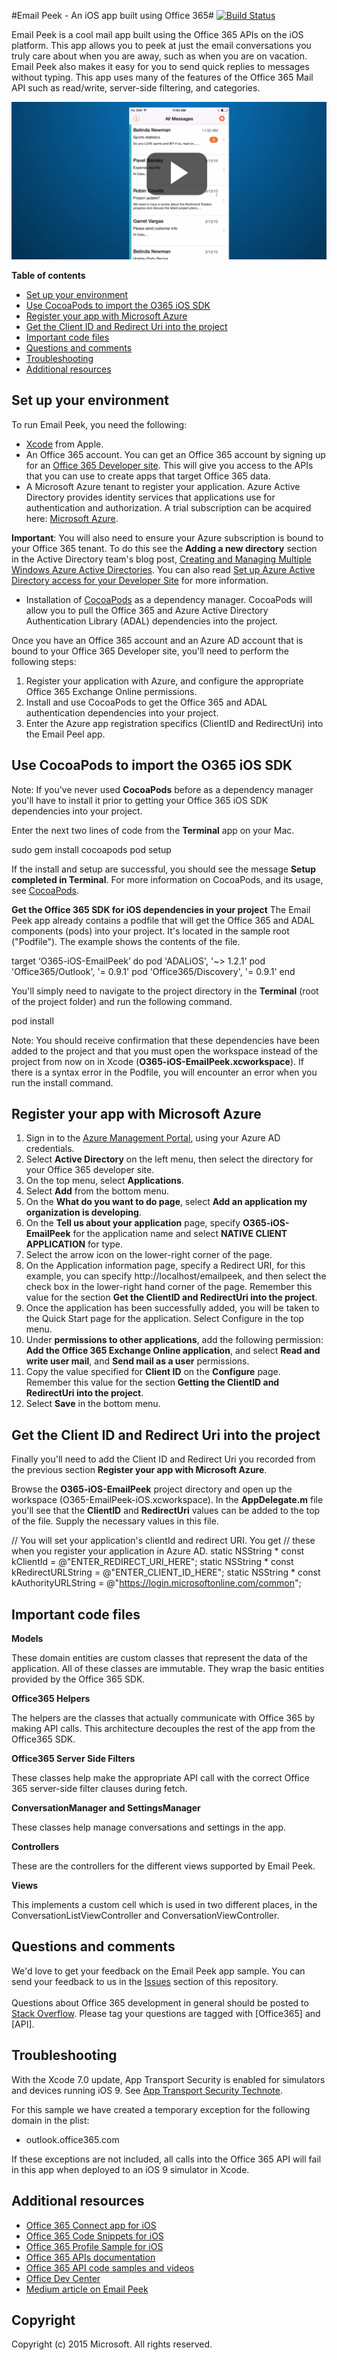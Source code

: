 #Email Peek - An iOS app built using Office 365#
[![Build Status](https://travis-ci.org/OfficeDev/O365-iOS-EmailPeek.svg)](https://travis-ci.org/OfficeDev/O365-iOS-EmailPeek)

Email Peek is a cool mail app built using the Office 365 APIs on the iOS platform. This app allows you to peek at just the email conversations you truly care about when you are away, such as when you are on vacation. Email Peek also makes it easy for you to send quick replies to messages without typing. This app uses many of the features of the Office 365 Mail API such as read/write, server-side filtering, and categories.

[![Office 365 iOS Email Peek](/readme-images/emailpeek_video.png)](https://youtu.be/WqEqxKD6Bfw "Click to see the sample in action")

**Table of contents**

* [Set up your environment](#set-up-your-environment)
* [Use CocoaPods to import the O365 iOS SDK](#use-cocoapods-to-import-the-o365-ios-sdk)
* [Register your app with Microsoft Azure](#register-your-app-with-microsoft-azure)
* [Get the Client ID and Redirect Uri into the project](#get-the-client-id-and-redirect-uri-into-the-project)
* [Important code files](#code-of-interest)
* [Questions and comments](#questions-and-comments)
* [Troubleshooting](#troubleshooting)
* [Additional resources](#additional-resources)



## Set up your environment ##

To run Email Peek, you need the following:


* [Xcode](https://developer.apple.com/) from Apple.
* An Office 365 account. You can get an Office 365 account by signing up for an [Office 365 Developer site](http://msdn.microsoft.com/library/office/fp179924.aspx). This will give you access to the APIs that you can use to create apps that target Office 365 data.
* A Microsoft Azure tenant to register your application. Azure Active Directory provides identity services that applications use for authentication and authorization. A trial subscription can be acquired here: [Microsoft Azure](https://account.windowsazure.com/SignUp).

**Important**: You will also need to ensure your Azure subscription is bound to your Office 365 tenant. To do this see the **Adding a new directory** section in the Active Directory team's blog post, [Creating and Managing Multiple Windows Azure Active Directories](http://blogs.technet.com/b/ad/archive/2013/11/08/creating-and-managing-multiple-windows-azure-active-directories.aspx). You can also read [Set up Azure Active Directory access for your Developer Site](http://msdn.microsoft.com/office/office365/howto/setup-development-environment#bk_CreateAzureSubscription) for more information.


* Installation of [CocoaPods](https://cocoapods.org/) as a dependency manager. CocoaPods will allow you to pull the Office 365 and Azure Active Directory Authentication Library (ADAL) dependencies into the project.

Once you have an Office 365 account and an Azure AD account that is bound to your Office 365 Developer site, you'll need to perform the following steps:

1. Register your application with Azure, and configure the appropriate Office 365 Exchange Online permissions.
2. Install and use CocoaPods to get the Office 365 and ADAL authentication dependencies into your project.
3. Enter the Azure app registration specifics (ClientID and RedirectUri) into the Email Peel app.

## Use CocoaPods to import the O365 iOS SDK
Note: If you've never used **CocoaPods** before as a dependency manager you'll have to install it prior to getting your Office 365 iOS SDK dependencies into your project.

Enter the next two lines of code from the **Terminal** app on your Mac.

sudo gem install cocoapods
pod setup

If the install and setup are successful, you should see the message **Setup completed in Terminal**. For more information on CocoaPods, and its usage, see [CocoaPods](https://cocoapods.org/).


**Get the Office 365 SDK for iOS dependencies in your project**
The Email Peek app already contains a podfile that will get the Office 365 and ADAL components (pods) into your project. It's located in the sample root ("Podfile"). The example shows the contents of the file.

target ‘O365-iOS-EmailPeek’ do
pod 'ADALiOS',   '~> 1.2.1'
pod 'Office365/Outlook', '= 0.9.1'
pod 'Office365/Discovery', '= 0.9.1'
end


You'll simply need to navigate to the project directory in the **Terminal** (root of the project folder) and run the following command.


pod install

Note: You should receive confirmation that these dependencies have been added to the project and that you must open the workspace instead of the project from now on in Xcode (**O365-iOS-EmailPeek.xcworkspace**).  If there is a syntax error in the Podfile, you will encounter an error when you run the install command.

## Register your app with Microsoft Azure
1.	Sign in to the [Azure Management Portal](https://manage.windowsazure.com), using your Azure AD credentials.
2.	Select **Active Directory** on the left menu, then select the directory for your Office 365 developer site.
3.	On the top menu, select **Applications**.
4.	Select **Add** from the bottom menu.
5.	On the **What do you want to do page**, select **Add an application my organization is developing**.
6.	On the **Tell us about your application** page, specify **O365-iOS-EmailPeek** for the application name and select **NATIVE CLIENT APPLICATION** for type.
7.	Select the arrow icon on the lower-right corner of the page.
8.	On the Application information page, specify a Redirect URI, for this example, you can specify http://localhost/emailpeek, and then select the check box in the lower-right hand corner of the page. Remember this value for the section **Get the ClientID and RedirectUri into the project**.
9.	Once the application has been successfully added, you will be taken to the Quick Start page for the application. Select Configure in the top menu.
10.	Under **permissions to other applications**, add the following permission: **Add the Office 365 Exchange Online application**, and select **Read and write user mail**, and **Send mail as a user** permissions.
13.	Copy the value specified for **Client ID** on the **Configure** page. Remember this value for the section **Getting the ClientID and RedirectUri into the project**.
14.	Select **Save** in the bottom menu.


## Get the Client ID and Redirect Uri into the project

Finally you'll need to add the Client ID and Redirect Uri you recorded from the previous section **Register your app with Microsoft Azure**.

Browse the **O365-iOS-EmailPeek** project directory and open up the workspace (O365-EmailPeek-iOS.xcworkspace). In the **AppDelegate.m** file you'll see that the **ClientID** and **RedirectUri** values can be added to the top of the file. Supply the necessary values in this file.

// You will set your application's clientId and redirect URI. You get
// these when you register your application in Azure AD.
static NSString * const kClientId           = @"ENTER_REDIRECT_URI_HERE";
static NSString * const kRedirectURLString  = @"ENTER_CLIENT_ID_HERE";
static NSString * const kAuthorityURLString = @"https://login.microsoftonline.com/common";



## Important code files


**Models**

These domain entities are custom classes that represent the data of the application. All of these classes are immutable.  They wrap the basic entities provided by the Office 365 SDK.

**Office365 Helpers**

The helpers are the classes that actually communicate with Office 365 by making API calls. This architecture decouples the rest of the app from the Office365 SDK.

**Office365 Server Side Filters**

These classes help make the appropriate API call with the correct Office 365 server-side filter clauses during fetch.

**ConversationManager and SettingsManager**

These classes help manage conversations and settings in the app.

**Controllers**

These are the controllers for the different views supported by Email Peek.

**Views**

This implements a custom cell which is used in two different places, in the ConversationListViewController and ConversationViewController.


## Questions and comments

We'd love to get your feedback on the Email Peek app sample. You can send your feedback to us in the [Issues](https://github.com/OfficeDev/O365-EmailPeek-iOS) section of this repository. <br>
<br>
Questions about Office 365 development in general should be posted to [Stack Overflow](http://stackoverflow.com/questions/tagged/Office365+API). Please tag your questions are tagged with [Office365] and [API].

## Troubleshooting
With the Xcode 7.0 update, App Transport Security is enabled for simulators and devices running iOS 9. See [App Transport Security Technote](https://developer.apple.com/library/prerelease/ios/technotes/App-Transport-Security-Technote/).

For this sample we have created a temporary exception for the following domain in the plist:

- outlook.office365.com

If these exceptions are not included, all calls into the Office 365 API will fail in this app when deployed to an iOS 9 simulator in Xcode.


## Additional resources

* [Office 365 Connect app for iOS](https://github.com/OfficeDev/O365-iOS-Connect)
* [Office 365 Code Snippets for iOS](https://github.com/OfficeDev/O365-iOS-Snippets)
* [Office 365 Profile Sample for iOS](https://github.com/OfficeDev/O365-iOS-Profile)
* [Office 365 APIs documentation](http://msdn.microsoft.com/office/office365/howto/platform-development-overview)
* [Office 365 API code samples and videos](https://msdn.microsoft.com/office/office365/howto/starter-projects-and-code-samples)
* [Office Dev Center](http://dev.office.com/)
* [Medium article on Email Peek](https://medium.com/office-app-development/why-read-email-when-you-can-peek-2af947d352dc)

## Copyright

Copyright (c) 2015 Microsoft. All rights reserved.
